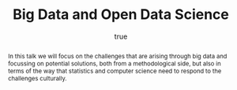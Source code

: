 ---
abstract: In this talk we will focus on the challenges that are arising through big
  data and focussing on potential solutions, both from a methodological side, but
  also in terms of the way that statistics and computer science need to respond to
  the challenges culturally.
author:
- family: Lawrence
  given: Neil D.
  gscholar: r3SJcvoAAAAJ
  institute: University of Sheffield
  twitter: lawrennd
  url: http://inverseprobability.com
blog: 2014-07-01-open-data-science.md
categories:
- Lawrence-uclid14
day: '2'
errata: []
extras: []
key: Lawrence-uclid14
layout: talk
linkpdf: http://staffwww.dcs.shef.ac.uk/people/N.Lawrence/talks/opendata_uclid14.pdf
month: 7
published: 2014-07-02
section: pre
title: Big Data and Open Data Science
venue: UCLID Workshop, University of Lancaster, UK
year: '2014'
---